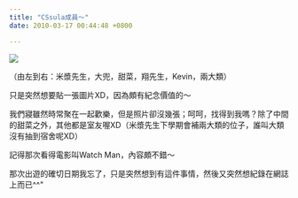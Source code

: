 ```yaml
---
title: "CSsula成員～"
date: 2010-03-17 00:44:48 +0800

---
```


![](/images/slum-area/87_0.jpg)
<p>（由左到右：米漿先生，大兜，甜菜，翔先生，Kevin，兩大類）</p><p>只是突然想要貼一張圖片XD，因為頗有紀念價值的～</p><p>我們寢雖然時常聚在一起歡樂，但是照片卻沒幾張；呵呵，找得到我嗎？除了中間的甜菜之外，其他都是室友喔XD（米漿先生下學期會補兩大類的位子，誰叫大類沒有抽到宿舍呢XD）</p><p>記得那次看得電影叫Watch Man，內容頗不錯～</p><p>那次出遊的確切日期我忘了，只是突然想到有這件事情，然後又突然想紀錄在網誌上而已^^"</p>
